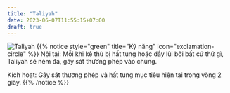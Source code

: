```yaml
---
title: "Taliyah"
date: 2023-06-07T11:55:15+07:00
draft: true
---
```

![Taliyah](https://storage.googleapis.com/www.publish.nocodesites.co.uk/prod/2542/files/c89e03a994d2a16fd1abf8045aed55cd858d848ed5b19c140f2ff43e055d121bf784821a9b6a5f7bc22871ad873e6dd94972ff6546bb21dca25025dfff0ac5d6.png)
{{% notice style="green" title="Kỹ năng" icon="exclamation-circle" %}}
Nội tại: Mỗi khi kẻ thù bị hất tung hoặc đẩy lùi bởi bất cứ thứ gì, Taliyah sẽ ném đá, gây sát thương phép vào chúng.

Kích hoạt: Gây sát thương phép và hất tung mục tiêu hiện tại trong vòng 2 giây.
{{% /notice %}}